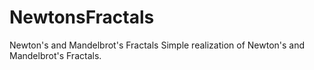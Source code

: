 # NewtonsFractals
Newton's and Mandelbrot's Fractals
Simple realization of Newton's and Mandelbrot's Fractals.
